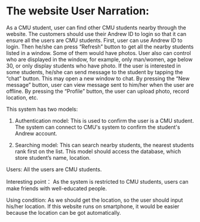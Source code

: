 # The website User Narration:

As a CMU student, user can find other CMU students nearby through the website. The customers should use their Andrew ID to login so that it can ensure all the users are CMU students.
First, user can use Andrew ID to login.
Then he/she can press “Refresh” button to get all the nearby students listed in a window. Some of them would have photos. User also can control who are displayed in the window, for example, only man/women, age below 30, or only display students who have photo.
If the user is interested in some students, he/she can send message to the student by tapping the “chat” button. This may open a new window to chat.
By pressing the “New message” button, user can view message sent to him/her when the user are offline.
By pressing the “Profile” button, the user can upload photo, record location, etc.

This system has two models:
1. Authentication model: This is used to confirm the user is a CMU student. The system can connect to CMU's system to confirm the student's Andrew account.

2. Searching model: This can search nearby students, the nearest students rank first on the list. This model should access the database, which store student’s name, location.

Users:
All the users are CMU students.

Interesting point：
As the system is restricted to CMU students, users can make friends with well-educated people.


Using condition:
As we should get the location, so the user should input his/her location. If this website runs on smartphone, it would be easier because the location can be got automatically.

